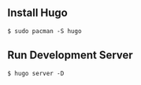 ## Install Hugo

```
$ sudo pacman -S hugo
```

## Run Development Server

```
$ hugo server -D
```
